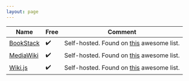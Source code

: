 ```yaml
---
layout: page
---
```


| Name | Free | Comment |
| ---- | ---- | ------- |
| [BookStack](https://www.bookstackapp.com) | :heavy_check_mark: | Self-hosted. Found on [this](https://github.com/awesome-selfhosted/awesome-selfhosted) awesome list. |
| [MediaWiki](https://www.mediawiki.org/wiki/MediaWiki) | :heavy_check_mark: | Self-hosted. Found on [this](https://github.com/awesome-selfhosted/awesome-selfhosted) awesome list. |
| [Wiki.js](https://js.wiki) | :heavy_check_mark: | Self-hosted. Found on [this](https://github.com/awesome-selfhosted/awesome-selfhosted) awesome list. |
